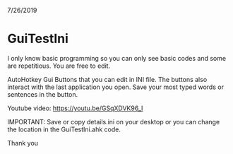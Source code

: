 7/26/2019

# GuiTestIni

I only know basic programming so you can only see basic codes and some are repetitious. You are free to edit.

AutoHotkey Gui Buttons that you can edit in INI file. 
The buttons also interact with the last application you open. 
Save your most typed words or sentences in the button.

Youtube video: https://youtu.be/GSqXDVK96_I

IMPORTANT: Save or copy details.ini on your desktop or you can change the location in the GuiTestIni.ahk code.

Thank you
